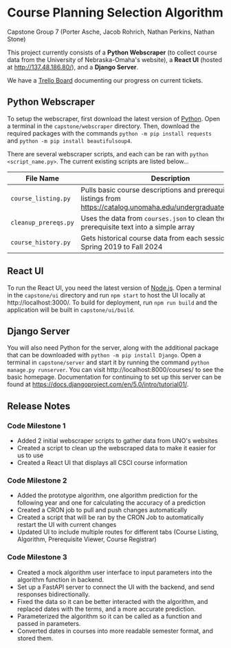 # Course Planning Selection Algorithm

Capstone Group 7 (Porter Asche, Jacob Rohrich, Nathan Perkins, Nathan Stone)

This project currently consists of a **Python Webscraper** (to collect course data from the University of Nebraska-Omaha's website), a **React UI** (hosted at http://137.48.186.80/), and a **Django Server**.

We have a [Trello Board](https://trello.com/b/EQg635eu/csci4970-capstone-project) documenting our progress on current tickets.

## Python Webscraper

To setup the webscraper, first download the latest version of [Python](https://www.python.org/downloads/). Open a terminal in the `capstone/webscraper` directory. Then, download the required packages with the commands `python -m pip install requests` and `python -m pip install beautifulsoup4`.

There are several webscraper scripts, and each can be ran with `python <script_name.py>`. The current existing scripts are listed below...

| File Name            | Description                                                                                                        | Output                 |
| -------------------- | ------------------------------------------------------------------------------------------------------------------ | ---------------------- |
| `course_listing.py`  | Pulls basic course descriptions and prerequisite listings from https://catalog.unomaha.edu/undergraduate/coursesaz | `courses.json`         |
| `cleanup_prereqs.py` | Uses the data from `courses.json` to clean the prerequisite text into a simple array                               | `cleaned_courses.json` |
| `course_history.py`  | Gets historical course data from each session from Spring 2019 to Fall 2024                                        | `course_history.json`  |

## React UI

To run the React UI, you need the latest version of [Node.js](https://nodejs.org/en/download/). Open a terminal in the `capstone/ui` directory and run `npm start` to host the UI locally at http://localhost:3000/. To build for deployment, run `npm run build` and the application will be built in `capstone/ui/build`.

## Django Server

You will also need Python for the server, along with the additional package that can be downloaded with `python -m pip install Django`. Open a terminal in `capstone/server` and start it by running the command `python manage.py runserver`. You can visit http://localhost:8000/courses/ to see the basic homepage. Documentation for continuing to set up this server can be found at https://docs.djangoproject.com/en/5.0/intro/tutorial01/.

## Release Notes

### Code Milestone 1

-   Added 2 initial webscraper scripts to gather data from UNO's websites
-   Created a script to clean up the webscraped data to make it easier for us to use
-   Created a React UI that displays all CSCI course information


### Code Milestone 2 
-   Added the prototype algorithm, one algorithm prediction for the following year and one for calculating the accuracy of a prediction
-   Created a CRON job to pull and push changes automatically
-   Created a script that will be ran by the CRON Job to automatically restart the UI with current changes
-   Updated UI to include multiple routes for different tabs (Course Listing, Algorithm, Prerequisite Viewer, Course Registrar)

### Code Milestone 3
-   Created a mock algorithm user interface to input parameters into the algorithm function in backend.
-   Set up a FastAPI server to connect the UI with the backend, and send responses bidirectionally.
-   Fixed the data so it can be better interacted with the algorithm, and replaced dates with the terms, and a more accurate prediction.
-   Parameterized the algorithm so it can be called as a function and passed in parameters.
-   Converted dates in courses into more readable semester format, and stored them.
